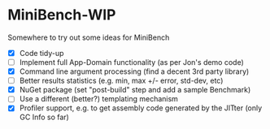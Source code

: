 # MiniBench-WIP
Somewhere to try out some ideas for MiniBench

- [x] Code tidy-up
- [ ] Implement full App-Domain functionality (as per Jon's demo code)
- [x] Command line argument processing (find a decent 3rd party library)
- [ ] Better results statistics (e.g. min, max +/- error, std-dev, etc)
- [x] NuGet package (set "post-build" step and add a sample Benchmark)
- [ ] Use a different (better?) templating mechanism
- [x] Profiler support, e.g. to get assembly code generated by the JITter (only GC Info so far)
